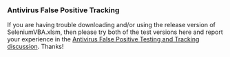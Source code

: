 ### Antivirus False Positive Tracking

If you are having trouble downloading and/or using the release version of SeleniumVBA.xlsm, then please try both of the test versions here and report your experience in the [Antivirus False Positive Testing and Tracking discussion](https://github.com/GCuser99/SeleniumVBA/discussions/139). Thanks!

